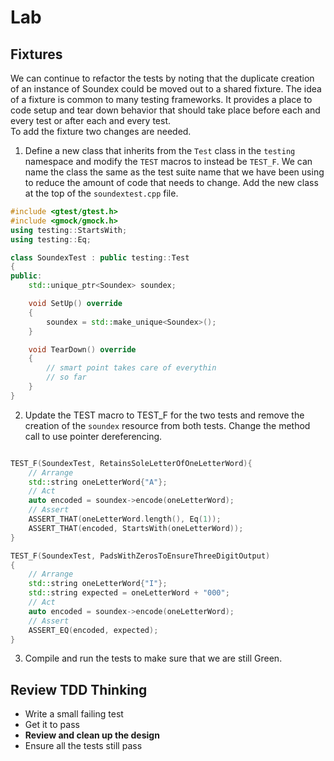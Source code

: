 # Lab

## Fixtures
We can continue to refactor the tests by noting that the duplicate creation of an instance of Soundex could be moved out to a shared fixture.  The idea of a fixture is common to many testing frameworks.  It provides a place to code setup and tear down behavior that should take place before each and every test or after each and every test.   
To add the fixture two changes are needed.  

1. Define a new class that inherits from the `Test` class in the `testing` namespace and modify the `TEST` macros to instead be `TEST_F`.  We can name the class the same as the test suite name that we have been using to reduce the amount of code that needs to change.  Add the new class at the top of the `soundextest.cpp` file.

```cpp
#include <gtest/gtest.h>
#include <gmock/gmock.h>
using testing::StartsWith;
using testing::Eq;

class SoundexTest : public testing::Test
{
public:
    std::unique_ptr<Soundex> soundex;

    void SetUp() override
    {
        soundex = std::make_unique<Soundex>();
    }

    void TearDown() override
    {
        // smart point takes care of everythin
        // so far
    }
}
``` 
2. Update the TEST macro to TEST_F for the two tests and remove the creation of the `soundex` resource from both tests.  Change the method call to use pointer dereferencing.
```cpp

TEST_F(SoundexTest, RetainsSoleLetterOfOneLetterWord){
    // Arrange
    std::string oneLetterWord{"A"};
    // Act
    auto encoded = soundex->encode(oneLetterWord);
    // Assert
    ASSERT_THAT(oneLetterWord.length(), Eq(1));
    ASSERT_THAT(encoded, StartsWith(oneLetterWord));
}

TEST_F(SoundexTest, PadsWithZerosToEnsureThreeDigitOutput)
{
    // Arrange
    std::string oneLetterWord{"I"};
    std::string expected = oneLetterWord + "000";
    // Act
    auto encoded = soundex->encode(oneLetterWord);
    // Assert
    ASSERT_EQ(encoded, expected);
}
```
3. Compile and run the tests to make sure that we are still Green.

## Review TDD Thinking 
* Write a small failing test
* Get it to pass
* **Review and clean up the design**
* Ensure all the tests still pass

